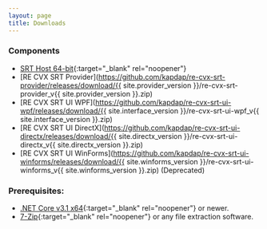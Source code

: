 ```yaml
---
layout: page
title: Downloads
---
```

### Components

* [SRT Host 64-bit](https://www.neonblu.com/SRT/){:target="_blank" rel="noopener"}
* [RE CVX SRT Provider](https://github.com/kapdap/re-cvx-srt-provider/releases/download/{{ site.provider_version }}/re-cvx-srt-provider_v{{ site.provider_version }}.zip)
* [RE CVX SRT UI WPF](https://github.com/kapdap/re-cvx-srt-ui-wpf/releases/download/{{ site.interface_version }}/re-cvx-srt-ui-wpf_v{{ site.interface_version }}.zip)
* [RE CVX SRT UI DirectX](https://github.com/kapdap/re-cvx-srt-ui-directx/releases/download/{{ site.directx_version }}/re-cvx-srt-ui-directx_v{{ site.directx_version }}.zip)
* [RE CVX SRT UI WinForms](https://github.com/kapdap/re-cvx-srt-ui-winforms/releases/download/{{ site.winforms_version }}/re-cvx-srt-ui-winforms_v{{ site.winforms_version }}.zip) (Deprecated)

### Prerequisites:
* [.NET Core v3.1 x64](https://dotnet.microsoft.com/download/dotnet-core/current/runtime){:target="_blank" rel="noopener"} or newer.
* [7-Zip](https://www.7-zip.org/){:target="_blank" rel="noopener"} or any file extraction software.
